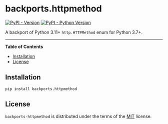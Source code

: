 # backports.httpmethod

[![PyPI - Version](https://img.shields.io/pypi/v/backports.httpmethod.svg)](https://pypi.org/project/backports.httpmethod)
[![PyPI - Python Version](https://img.shields.io/pypi/pyversions/backports-httpmethod.svg)](https://pypi.org/project/backports.httpmethod)

A backport of Python 3.11+ `http.HTTPMethod` enum for Python 3.7+.

-----

**Table of Contents**

- [Installation](#installation)
- [License](#license)

## Installation

```console
pip install backports.httpmethod
```

## License

`backports-httpmethod` is distributed under the terms of the [MIT](https://spdx.org/licenses/MIT.html) license.
